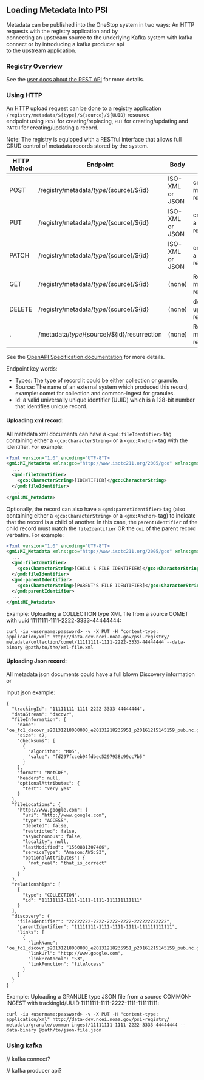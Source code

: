 ## Loading Metadata Into PSI
Metadata can be published into the OneStop system in two ways: An HTTP requests with the registry application and by  
connecting an upstream source to the underlying Kafka system with kafka connect or by introducing a kafka producer api  
to the upstream application. 
    
### Registry Overview
See the [user docs about the REST API](../../registry-api.md) for more details.

### Using HTTP
An HTTP upload request can be done to a registry application `/registry/metadata/${type}/${source}/${UUID}` resource  
endpoint using `POST` for creating/replacing, `PUT` for creating/updating and `PATCH` for creating/updating a record.    

Note: The registry is equipped with a RESTful interface that allows full CRUD control of metadata records stored by the system. 

HTTP Method | Endpoint                                       | Body              | Action
------------|------------------------------------------------|-------------------|--------------------------
POST        | /registry/metadata/${type}/${source}/${id}     | ISO-XML or JSON   | create a metadata record 
PUT         | /registry/metadata/${type}/${source}/${id}     | ISO-XML or JSON   | create/update a metadata record 
PATCH       | /registry/metadata/${type}/${source}/${id}     | ISO-XML or JSON   | create/update a metadata record 
GET         | /registry/metadata/${type}/${source}/${id}     | (none)            | Retrieve a metadata record 
DELETE      | /registry/metadata/${type}/${source}/${id}     | (none)            | delete uploaded record 
 .          | /metadata/${type}/${source}/${id}/resurrection | (none)            | Retrieve a metadata record 

See the [OpenAPI Specification documentation](https://sciapps.colorado.edu/registry/openapi.yaml) for more details.

Endpoint key words: 
- Types: The type of record it could be either collection or granule. 
- Source: The name of an external system which produced this record, example: comet for collection and common-ingest for granules.   
- Id: a valid universally unique identifier (UUID) which is a 128-bit number that identifies unique record.

#### Uploading xml record: 
All metadata xml documents can have a `<gmd:fileIdentifier>` tag containing either a
`<gco:CharacterString>` or a `<gmx:Anchor>` tag with the identifier. For example:

```xml
<?xml version="1.0" encoding="UTF-8"?>
<gmi:MI_Metadata xmlns:gco="http://www.isotc211.org/2005/gco" xmlns:gmd="http://www.isotc211.org/2005/gmd" xmlns:gmi="http://www.isotc211.org/2005/gmi">
  ...
  <gmd:fileIdentifier>
    <gco:CharacterString>[IDENTIFIER]</gco:CharacterString>
  </gmd:fileIdentifier>
  ...
</gmi:MI_Metadata>  
```

Optionally, the record can also have a `<gmd:parentIdentifier>` tag (also containing
either a `<gco:CharacterString>` or a `<gmx:Anchor>` tag) to indicate that the record is
a child of another. In this case, the `parentIdentifier` of the child record must match
the `fileIdentifier` OR the `doi` of the parent record verbatim. For example:

```xml
<?xml version="1.0" encoding="UTF-8"?>
<gmi:MI_Metadata xmlns:gco="http://www.isotc211.org/2005/gco" xmlns:gmd="http://www.isotc211.org/2005/gmd" xmlns:gmi="http://www.isotc211.org/2005/gmi">
  ...
  <gmd:fileIdentifier>
    <gco:CharacterString>[CHILD'S FILE IDENTIFIER]</gco:CharacterString>
  </gmd:fileIdentifier>
  <gmd:parentIdentifier>
    <gco:CharacterString>[PARENT'S FILE IDENTIFIER]</gco:CharacterString>
  </gmd:parentIdentifier>
  ...
</gmi:MI_Metadata>  
```

Example: Uploading a COLLECTION type XML file from a source COMET with uuid 11111111-1111-2222-3333-44444444: 
```
curl -iu <username:password> -v -X PUT -H "content-type: application/xml" http://data-dev.ncei.noaa.gov/psi-registry/ 
metadata/collection/comet/11111111-1111-2222-3333-44444444 --data-binary @path/to/the/xml-file.xml
```

#### Uploading Json record: 
All metadata json documents could have a full blown Discovery information or  

Input json example: 
```
{
  "trackingId": "11111111-1111-2222-3333-44444444",
  "dataStream": "dscovr",
  "fileInformation": {
    "name": "oe_fc1_dscovr_s20131218000000_e20131218235951_p20161215145159_pub.nc.gz",
    "size": 42,
    "checksums": [
      {
        "algorithm": "MD5",
        "value": "fd297fcceb94fdbec5297938c99cc7b5"
      }
    ],
    "format": "NetCDF",
    "headers": null,
    "optionalAttributes": {
      "test": "very yes"
    }
  },
  "fileLocations": {
    "http://www.google.com": {
      "uri": "http://www.google.com",
      "type": "ACCESS",
      "deleted": false,
      "restricted": false,
      "asynchronous": false,
      "locality": null,
      "lastModified": "1560881307486",
      "serviceType": "Amazon:AWS:S3",
      "optionalAttributes": {
        "not_real": "that_is_correct"
      }
    }
  },
  "relationships": [
    {
      "type": "COLLECTION",
      "id": "11111111-1111-1111-1111-111111111111"
    }
  ],
  "discovery": {
    "fileIdentifier": "22222222-2222-2222-2222-222222222222",
    "parentIdentifier": "11111111-1111-1111-1111-111111111111",
    "links": [
      {
        "linkName": "oe_fc1_dscovr_s20131218000000_e20131218235951_p20161215145159_pub.nc.gz",
        "linkUrl": "http://www.google.com",
        "linkProtocol": "S3",
        "linkFunction": "fileAccess"
      }
    ]
  }
}
```

Example: Uploading a GRANULE type JSON file from a source COMMON-INGEST with trackingId/UUID 11111111-1111-2222-1111-111111111: 
```
curl -iu <username:password> -v -X PUT -H "content-type: application/xml" http://data-dev.ncei.noaa.gov/psi-registry/ 
metadata/granule/common-ingest/11111111-1111-2222-3333-44444444 --data-binary @path/to/json-file.json
```
### Using kafka 

// kafka connect?

// kafka producer api? 
